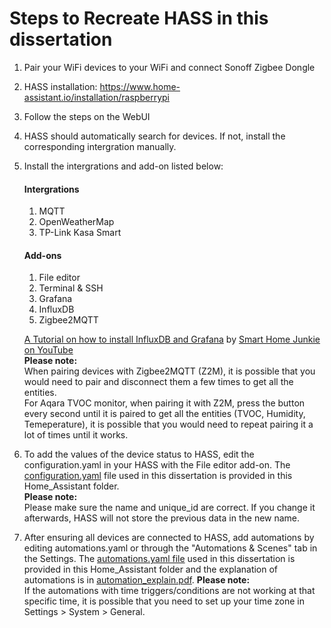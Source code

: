 # Steps to Recreate HASS in this dissertation
1. Pair your WiFi devices to your WiFi and connect Sonoff Zigbee Dongle
2. HASS installation: https://www.home-assistant.io/installation/raspberrypi
3. Follow the steps on the WebUI
4. HASS should automatically search for devices. If not, install the corresponding intergration manually.
5. Install the intergrations and add-on listed below:
    #### Intergrations
    1. MQTT
    2. OpenWeatherMap
    3. TP-Link Kasa Smart
    #### Add-ons
    1. File editor
    2. Terminal & SSH
    3. Grafana
    4. InfluxDB
    5. Zigbee2MQTT 
 
    [A Tutorial on how to install InfluxDB and Grafana](https://www.youtube.com/watch?v=rXF-LycbjoA) by [Smart Home Junkie on YouTube](https://www.youtube.com/c/SmartHomeJunkie)  
    **Please note:**  
    When pairing devices with Zigbee2MQTT (Z2M), it is possible that you would need to pair and disconnect them a few times to get all the entities.   
    For Aqara TVOC monitor, when pairing it with Z2M, press the button every second until it is paired to get all the entities (TVOC, Humidity, Temeperature), it is possible that you would need to repeat pairing it a lot of times until it works. 
   
7. To add the values of the device status to HASS, edit the configuration.yaml in your HASS with the File editor add-on. The [configuration.yaml](https://github.com/abichoi/CASA0022_SmartHomeviaTwinandController/blob/main/Home_Assistant/configuration.yaml) file used in this dissertation is provided in this Home_Assistant folder.  
   **Please note:**  
   Please make sure the name and unique_id are correct. If you change it afterwards, HASS will not store the previous data in the new name.
8. After ensuring all devices are connected to HASS, add automations by editing automations.yaml or through the "Automations & Scenes" tab in the Settings. The [automations.yaml file](https://github.com/abichoi/CASA0022_SmartHomeviaTwinandController/blob/main/Home_Assistant/automations.yaml) used in this dissertation is provided in this Home_Assistant folder and the explanation of automations is in [automation_explain.pdf](https://github.com/abichoi/CASA0022_SmartHomeviaTwinandController/blob/main/Home_Assistant/automation_explain.pdf). 
   **Please note:**  
   If the automations with time triggers/conditions are not working at that specific time, it is possible that you need to set up your time zone in Settings > System > General.
